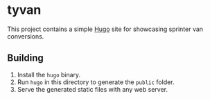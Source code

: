 
# tyvan

This project contains a simple [Hugo](https://gohugo.io/) site for showcasing sprinter van conversions.

## Building

1. Install the `hugo` binary.
2. Run `hugo` in this directory to generate the `public` folder.
3. Serve the generated static files with any web server.


